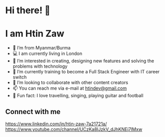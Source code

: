 # Hi there! 👋
# I am Htin Zaw

- 🤝 I’m from Myanmar/Burma 
- 💻 I am currently living in London 
- 👀 I’m interested in creating, designing new features and solving the problems with technology
- 🌱 I’m currently training to become a Full Stack Engineer with IT career switch
- 💞️ I’m looking to collaborate with other content creators
- 📫 You can reach me via e-mail at htindev@gmail.com
- 🐥 Fun fact: I love travelling, singing, playing guitar and football

## Connect with me
https://www.linkedin.com/in/htin-zaw-7a21721a/
<br/>
https://www.youtube.com/channel/UCzKa8IJzkV_dJhKNEj7lMxw

<!---
htinz/htinz is a ✨ special ✨ repository because its `README.md` (this file) appears on your GitHub profile.
You can click the Preview link to take a look at your changes.
--->
